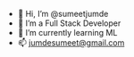 - 👋 Hi, I’m @sumeetjumde
- 👀 I’m a Full Stack Developer
- 🌱 I’m currently learning ML
- 📫 jumdesumeet@gmail.com

<!---
sumeetjumde/sumeetjumde is a ✨ special ✨ repository because its `README.md` (this file) appears on your GitHub profile.
You can click the Preview link to take a look at your changes.
--->
